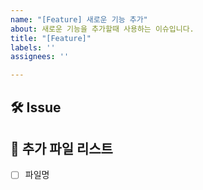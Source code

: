 ```yaml
---
name: "[Feature] 새로운 기능 추가"
about: 새로운 기능을 추가할때 사용하는 이슈입니다.
title: "[Feature]"
labels: ''
assignees: ''

---
```


## 🛠 Issue

<!-- 이슈에 대해 설명해주세요 -->

## 📝 추가 파일 리스트

<!-- 진행할 작업에 대해 적어주세요 -->

- [ ] 파일명

